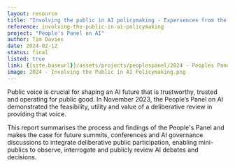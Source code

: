 ```yaml
---
layout: resource
title: "Involving the public in AI policymaking - Experiences from the People's Panel on AI"
reference: involving-the-public-in-ai-policymaking
project: "People's Panel on AI"
author: Tim Davies
date: 2024-02-12
status: final
listed: true
link: {{site.baseurl}}/assets/projects/peoplespanel/2024 - Peoples Panel on AI - Final Report (10 Pages).pdf
image: 2024 - Involving the Public in AI Policymaking.png
---
```


Public voice is crucial for shaping an AI future that is trustworthy, trusted and operating for public good. In November 2023, the People’s Panel on AI demonstrated the feasibility, utility and value of a deliberative review in providing that voice.

This report summarises the process and findings of the People's Panel and makes the case for future summits, conferences and AI governance discussions to integrate deliberative public participation, enabling  mini-publics to observe, interrogate and publicly review AI debates and decisions.
